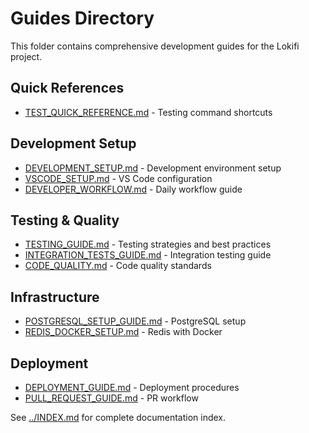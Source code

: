 # Guides Directory

This folder contains comprehensive development guides for the Lokifi project.

## Quick References
- [TEST_QUICK_REFERENCE.md](TEST_QUICK_REFERENCE.md) - Testing command shortcuts

## Development Setup
- [DEVELOPMENT_SETUP.md](DEVELOPMENT_SETUP.md) - Development environment setup
- [VSCODE_SETUP.md](VSCODE_SETUP.md) - VS Code configuration
- [DEVELOPER_WORKFLOW.md](DEVELOPER_WORKFLOW.md) - Daily workflow guide

## Testing & Quality
- [TESTING_GUIDE.md](TESTING_GUIDE.md) - Testing strategies and best practices
- [INTEGRATION_TESTS_GUIDE.md](INTEGRATION_TESTS_GUIDE.md) - Integration testing guide
- [CODE_QUALITY.md](CODE_QUALITY.md) - Code quality standards

## Infrastructure
- [POSTGRESQL_SETUP_GUIDE.md](POSTGRESQL_SETUP_GUIDE.md) - PostgreSQL setup
- [REDIS_DOCKER_SETUP.md](REDIS_DOCKER_SETUP.md) - Redis with Docker

## Deployment
- [DEPLOYMENT_GUIDE.md](DEPLOYMENT_GUIDE.md) - Deployment procedures
- [PULL_REQUEST_GUIDE.md](PULL_REQUEST_GUIDE.md) - PR workflow

See [../INDEX.md](../INDEX.md) for complete documentation index.
